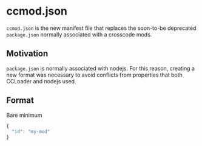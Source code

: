 # ccmod.json
`ccmod.json` is the new manifest file that replaces the soon-to-be deprecated `package.json` normally associated with a crosscode mods.

## Motivation

`package.json` is normally associated with nodejs. For this reason, creating a new format was necessary to avoid conflicts from properties that both CCLoader and nodejs used.

## Format
Bare minimum
```js
{
  "id": "my-mod"
}
```
